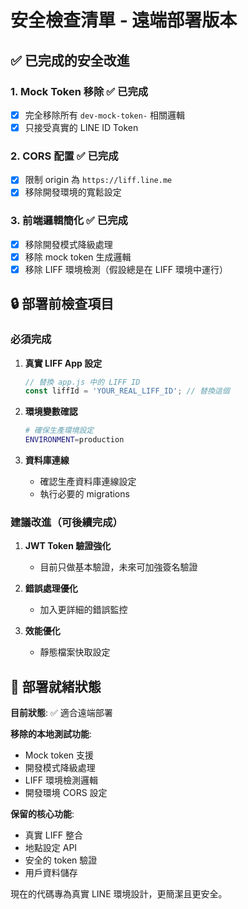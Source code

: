 # 安全檢查清單 - 遠端部署版本

## ✅ 已完成的安全改進

### 1. Mock Token 移除 ✅ 已完成
- [x] 完全移除所有 `dev-mock-token-` 相關邏輯
- [x] 只接受真實的 LINE ID Token

### 2. CORS 配置 ✅ 已完成
- [x] 限制 origin 為 `https://liff.line.me`
- [x] 移除開發環境的寬鬆設定

### 3. 前端邏輯簡化 ✅ 已完成
- [x] 移除開發模式降級處理
- [x] 移除 mock token 生成邏輯
- [x] 移除 LIFF 環境檢測（假設總是在 LIFF 環境中運行）

## 🔒 部署前檢查項目

### 必須完成
1. **真實 LIFF App 設定**
   ```javascript
   // 替換 app.js 中的 LIFF ID
   const liffId = 'YOUR_REAL_LIFF_ID'; // 替換這個
   ```

2. **環境變數確認**
   ```bash
   # 確保生產環境設定
   ENVIRONMENT=production
   ```

3. **資料庫連線**
   - 確認生產資料庫連線設定
   - 執行必要的 migrations

### 建議改進（可後續完成）
1. **JWT Token 驗證強化**
   - 目前只做基本驗證，未來可加強簽名驗證

2. **錯誤處理優化**
   - 加入更詳細的錯誤監控

3. **效能優化**
   - 靜態檔案快取設定

## 🚀 部署就緒狀態

**目前狀態**: ✅ 適合遠端部署

**移除的本地測試功能**:
- Mock token 支援
- 開發模式降級處理  
- LIFF 環境檢測邏輯
- 開發環境 CORS 設定

**保留的核心功能**:
- 真實 LIFF 整合
- 地點設定 API
- 安全的 token 驗證
- 用戶資料儲存

現在的代碼專為真實 LINE 環境設計，更簡潔且更安全。
